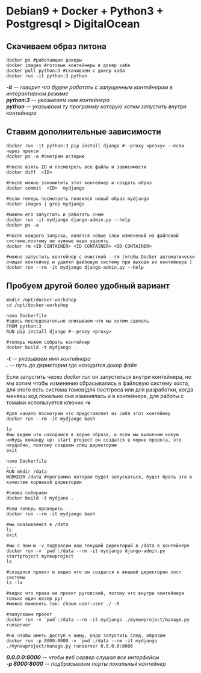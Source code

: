 # Debian9 + Docker + Python3 + Postgresql > DigitalOcean
## Скачиваем образ питона
```
docker ps #работающие докеры
docker images #готовые контейнеры в докер хабе
docker pull python:3 #скачиваем с докер хаба
docker run -it python:3 python
```
***-it** -- говорит что будем работать c запущенным контейнером в интерактивном режиме\
**python:3** -- указываем имя контейнера\
**python** -- указываем ту программу которую хотим запустить внутри контейнера*

## Ставим дополнительные зависимости
```
docker run -it python:3 pip install django #--proxy <proxy> --если через прокси
docker ps -a #смотрим историю

#после взять ID и посмотреть все файлы и зависимости
docker diff  <ID>

#после можно закомитить этот контейнер и создать образ
docker commit  <ID>  mydjango

#если теперь посмотреть появился новый образ mydjango
docker images | grep mydjango

#можем его запустить и работать сним
docker run -it mydjango django-admin.py --help
docker ps -a

#после каждого запуска, копятся новые слои изменений на файловой системе,поэтому не нужные надо удалять
docker rm <ID CONTAINER> <ID CONTAINER> <ID CONTAINER>

#можно запустить контейнер с очисткой --rm (чтобы Docker автоматически очищал контейнер и удалял файловую систему при выходе из контейнера )
docker run --rm -it mydjango django-admin.py --help
```

## Пробуем другой более удобный вариант
```
mkdir /opt/docker-workshop
cd /opt/docker-workshop

nano Dockerfile
#здесь последовательно описываем что мы хотим сделать
FROM python:3
RUN pip install django #--proxy <proxy>

#теперь можем собрать контейнер
docker build -t mydjango .
```
***-t** -- указываем имя контейнера\
**.** -- путь до дериктории где находится докер файл*

Если запустить через *docker run* он запуститься внутри контейнера, но мы хотим чтобы изменения сбрасывались в файловую систему хоста, для этого есть система томов(для постгреса или для разработки, когда меняеш код локально она изменялась и в контейнере, для работы с томами используется ключик **-v**

```
#для начало посмотрим что представляет из себя этот контейнер
docker run --rm -it mydjango bash

ls
#мы видим что находимся в корне образа, и если мы выполним какую нибудь команду нр: start project он создатся в корне проекта, это неудобно, поэтому создаем спец директорию
exit

nano Dockerfile
....
RUN mkdir /data
WORKDIR /data #программа которая будет запускаться, будет брать это в качестве корневой директории

#снова собираем
docker build -t mydjano .

#ели теперь проверить
docker run --rm -it mydjango bash 

#мы оказываемся в /data
ls
exit

#мы с пом-ю -v подбросим наш текущий директорий в /data в контейнере
docker run -v `pwd`:/data --rm -it mydjango django-admin.py startproject mynewproject
ls

#создался проект и видно что он создался и внашей директории хост системы
ls -la

#видно что права на проект рутовский, потому что внутри контейнера только один юззер рут
#можно поменять так: chown user:user ./ -R

#запускаем проект
docker run -v `pwd`:/data --rm -it mydjango ./mynewproject/manage.py runserver

#но чтобы иметь доступ к ниму, надо запустить след. образом
docker run -p 8000:8000 -v `pwd`:/data --rm -it mydjango ./mynewproject/manage.py runserver 0.0.0.0:8000
```
***0.0.0.0:8000** -- чтобы веб сервер слушал все интерфейсы\
**-р 8000:8000** -- подбрасываем порты локальный:контейнер*

